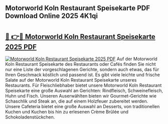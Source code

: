 ## Motorworld Koln Restaurant Speisekarte PDF Download Online 2025 4K1qi

# <h2><a href="http://gcebud5.nevu.top/?p=Motorworld+Koln+Restaurant+Speisekarte">🔗 👉🔴 Motorworld Koln Restaurant Speisekarte 2025 PDF</a></h2>

[![Motorworld Koln Restaurant Speisekarte 2025 PDF](https://i.imgur.com/dBaPXMq.png)](http://gcebud5.nevu.top/?p=Motorworld+Koln+Restaurant+Speisekarte)
Auf der Motorworld Koln Restaurant Speisekarte des Restaurants oder Cafés finden Sie nicht nur eine Liste der vorgeschlagenen Gerichte, sondern auch etwas, das für Ihren Geschmack köstlich und passend ist. Es gibt viele leichte und frische Salate auf der Motorworld Koln Restaurant Speisekarte unseres Restaurants. Für Fleischliebhaber bietet unsere Motorworld Koln Restaurant Speisekarte eine große Auswahl an Gerichten: Rindfleisch, Schweinefleisch, Huhn und Fisch. Unseren Auserwählten bieten wir Gourmet-Gerichte wie Schaschlik und Steak an, die auf einem Holzfeuer zubereitet werden. Unsere Cafeteria bietet eine große Auswahl an Desserts, von traditionellen Kuchen und Kuchen bis hin zu erlesenen Crème Brûlée und Schokoladenstückchen.
